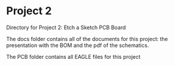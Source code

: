 # Project 2
Directory for Project 2: Etch a Sketch PCB Board

The docs folder contains all of the documents for this project: the presentation with the BOM and the pdf of the schematics. 

The PCB folder contains all EAGLE files for this project

